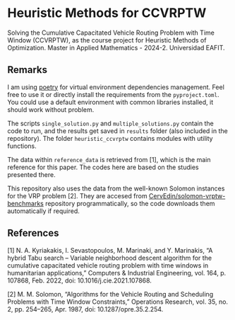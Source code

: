 # Heuristic Methods for CCVRPTW
Solving the Cumulative Capacitated Vehicle Routing Problem with Time Window (CCVRPTW), as the course project for Heuristic Methods of Optimization. Master in Applied Mathematics - 2024-2. Universidad EAFIT.

## Remarks

I am using [poetry](https://python-poetry.org/) for virtual environment dependencies management. Feel free to use it or directly install the requirements from the `pyproject.toml`. You could use a default environment with common libraries installed, it should work without problem.

The scripts `single_solution.py` and `multiple_solutions.py` contain the code to run, and the results get saved in `results` folder (also included in the repository). The folder `heuristic_ccvrptw` contains modules with utility functions.

The data within `reference_data` is retrieved from [1], which is the main reference for this paper. The codes here are based on the studies presented there.

This repository also uses the data from the well-known Solomon instances for the VRP problem [2]. They are accesed from [CervEdin/solomon-vrptw-benchmarks](https://github.com/CervEdin/solomon-vrptw-benchmarks/tree/main) repository programmatically, so the code downloads them automatically if required.

## References

[1] N. A. Kyriakakis, I. Sevastopoulos, M. Marinaki, and Y. Marinakis, “A hybrid Tabu search – Variable neighborhood descent algorithm for the cumulative capacitated vehicle routing problem with time windows in humanitarian applications,” Computers & Industrial Engineering, vol. 164, p. 107868, Feb. 2022, doi: 10.1016/j.cie.2021.107868.

[2] M. M. Solomon, “Algorithms for the Vehicle Routing and Scheduling Problems with Time Window Constraints,” Operations Research, vol. 35, no. 2, pp. 254–265, Apr. 1987, doi: 10.1287/opre.35.2.254.



